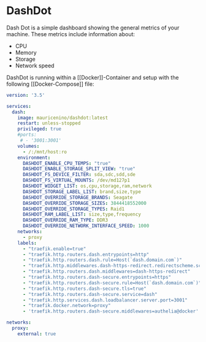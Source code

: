# DashDot

Dash Dot is a simple dashboard showing the general metrics of your machine.
These metrics include information about:
- CPU
- Memory
- Storage
- Network speed 

DashDot is running within a [[Docker]]-Container and setup with the following [[Docker-Compose]] file:
```yml
version: '3.5'

services:
  dash:
    image: mauricenino/dashdot:latest
    restart: unless-stopped
    privileged: true
    #ports:
     # - '3001:3001'
    volumes:
      - /:/mnt/host:ro
    environment:
      DASHDOT_ENABLE_CPU_TEMPS: "true"
      DASHDOT_ENABLE_STORAGE_SPLIT_VIEW: "true"
      DASHDOT_FS_DEVICE_FILTER: sda,sdc,sdd,sde
      DASHDOT_FS_VIRTUAL_MOUNTS: /dev/md127p1
      DASHDOT_WIDGET_LIST: os,cpu,storage,ram,network
      DASHDOT_STORAGE_LABEL_LIST: brand,size,type
      DASHDOT_OVERRIDE_STORAGE_BRANDS: Seagate
      DASHDOT_OVERRIDE_STORAGE_SIZES: 3844418552000
      DASHDOT_OVERRIDE_STORAGE_TYPES: Raid1
      DASHDOT_RAM_LABEL_LIST: size,type,frequency
      DASHDOT_OVERRIDE_RAM_TYPE: DDR3
      DASHDOT_OVERRIDE_NETWORK_INTERFACE_SPEED: 1000
    networks:
      - proxy
    labels:
      - "traefik.enable=true"
      - "traefik.http.routers.dash.entrypoints=http"
      - "traefik.http.routers.dash.rule=Host(`dash.domain.com`)"
      - "traefik.http.middlewares.dash-https-redirect.redirectscheme.scheme=https"
      - "traefik.http.routers.dash.middlewares=dash-https-redirect"
      - "traefik.http.routers.dash-secure.entrypoints=https"
      - "traefik.http.routers.dash-secure.rule=Host(`dash.domain.com`)"
      - "traefik.http.routers.dash-secure.tls=true"
      - "traefik.http.routers.dash-secure.service=dash"
      - "traefik.http.services.dash.loadbalancer.server.port=3001"
      - "traefik.docker.network=proxy"
      - 'traefik.http.routers.dash-secure.middlewares=authelia@docker'

networks:
  proxy:
    external: true
```

